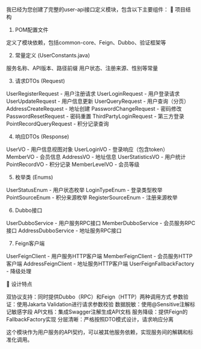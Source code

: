 我已经为您创建了完整的user-api接口定义模块，包含以下主要组件：
📁 项目结构
1. POM配置文件

定义了模块依赖，包括common-core、Feign、Dubbo、验证框架等

2. 常量定义 (UserConstants.java)

服务名称、API版本、路径前缀
用户状态、注册来源、性别等常量

3. 请求DTOs (Request)

UserRegisterRequest - 用户注册请求
UserLoginRequest - 用户登录请求
UserUpdateRequest - 用户信息更新
UserQueryRequest - 用户查询（分页）
AddressCreateRequest - 地址创建
PasswordChangeRequest - 密码修改
PasswordResetRequest - 密码重置
ThirdPartyLoginRequest - 第三方登录
PointRecordQueryRequest - 积分记录查询

4. 响应DTOs (Response)

UserVO - 用户信息视图对象
UserLoginVO - 登录响应（包含token）
MemberVO - 会员信息
AddressVO - 地址信息
UserStatisticsVO - 用户统计
PointRecordVO - 积分记录
MemberLevelVO - 会员等级

5. 枚举类 (Enums)

UserStatusEnum - 用户状态枚举
LoginTypeEnum - 登录类型枚举
PointSourceEnum - 积分来源枚举
RegisterSourceEnum - 注册来源枚举

6. Dubbo接口

UserDubboService - 用户服务RPC接口
MemberDubboService - 会员服务RPC接口
AddressDubboService - 地址服务RPC接口

7. Feign客户端

UserFeignClient - 用户服务HTTP客户端
MemberFeignClient - 会员服务HTTP客户端
AddressFeignClient - 地址服务HTTP客户端
UserFeignFallbackFactory - 降级处理

🎯 设计特点

双协议支持：同时提供Dubbo（RPC）和Feign（HTTP）两种调用方式
参数验证：使用Jakarta Validation进行请求参数校验
数据脱敏：使用@Sensitive注解标记敏感字段
API文档：集成Swagger注解生成API文档
服务降级：提供Feign的FallbackFactory实现
分层清晰：严格按照DTO模式设计，请求响应分离

这个模块作为用户服务的API契约，可以被其他服务依赖，实现服务间的解耦和标准化调用。